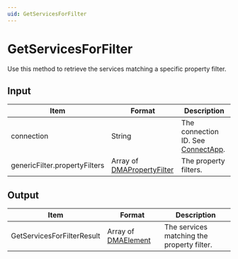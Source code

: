 ```yaml
---
uid: GetServicesForFilter
---
```


# GetServicesForFilter

Use this method to retrieve the services matching a specific property filter.

<!-- Available from DataMiner 10.0.12 onwards. -->

## Input

| Item | Format | Description |
|--|--|--|
| connection                    | String | The connection ID. See [ConnectApp](xref:ConnectApp). |
| genericFilter.propertyFilters | Array of [DMAPropertyFilter](xref:DMAPropertyFilter) | The property filters. |

## Output

| Item | Format | Description |
|--|--|--|
| GetServicesForFilterResult | Array of [DMAElement](xref:DMAElement) | The services matching the property filter. |
